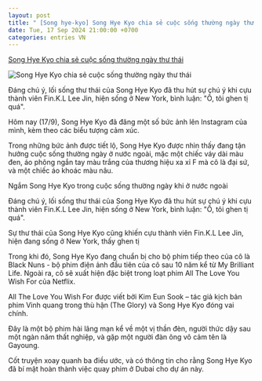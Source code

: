 ```yaml
---
layout: post
title: " [Song hye-kyo] Song Hye Kyo chia sẻ cuộc sống thường ngày thư thái"
date: Tue, 17 Sep 2024 21:00:00 +0700
categories: entries VN
---
```

[Song Hye Kyo chia sẻ cuộc sống thường ngày thư thái](https://thethaovanhoa.vn/song-hye-kyo-chia-se-cuoc-song-thuong-ngay-thu-thai-20240917151113322.htm)

![Song Hye Kyo chia sẻ cuộc sống thường ngày thư thái](https://thethaovanhoa.mediacdn.vn/thumb_w/1200/372676912336973824/2024/9/17/song-hye-kyo-1726560351969752449118-175-0-699-1000-crop-1726560600453138082476.jpg)

Đáng chú ý, lối sống thư thái của Song Hye Kyo đã thu hút sự chú ý khi cựu thành viên Fin.K.L Lee Jin, hiện sống ở New York, bình luận: "Ồ, tôi ghen tị quá".

Hôm nay (17/9), Song Hye Kyo đã đăng một số bức ảnh lên Instagram của mình, kèm theo các biểu tượng cảm xúc.



Trong những bức ảnh được tiết lộ, Song Hye Kyo được nhìn thấy đang tận hưởng cuộc sống thường ngày ở nước ngoài, mặc một chiếc váy dài màu đen, áo phông ngắn tay màu trắng của thương hiệu xa xỉ F mà cô là đại sứ, và một chiếc áo khoác màu nâu.

Ngắm Song Hye Kyo trong cuộc sống thường ngày khi ở nước ngoài

Đáng chú ý, lối sống thư thái của Song Hye Kyo đã thu hút sự chú ý khi cựu thành viên Fin.K.L Lee Jin, hiện sống ở New York, bình luận: "Ồ, tôi ghen tị quá".

Sự thư thái của Song Hye Kyo cũng khiến cựu thành viên Fin.K.L Lee Jin, hiện đang sống ở New York, thấy ghen tị

Trong khi đó, Song Hye Kyo đang chuẩn bị cho bộ phim tiếp theo của cô là Black Nuns - bộ phim điện ảnh đầu tiên của cô sau 10 năm kể từ My Brilliant Life. Ngoài ra, cô sẽ xuất hiện đặc biệt trong loạt phim All The Love You Wish For của Netflix.

All The Love You Wish For được viết bởi Kim Eun Sook – tác giả kịch bản phim Vinh quang trong thù hận (The Glory) và Song Hye Kyo đóng vai chính.

Đây là một bộ phim hài lãng mạn kể về một vị thần đèn, người thức dậy sau một ngàn năm thất nghiệp, và gặp một người đàn ông vô cảm tên là Gayoung.

Cốt truyện xoay quanh ba điều ước, và có thông tin cho rằng Song Hye Kyo đã bí mật hoàn thành việc quay phim ở Dubai cho dự án này.

